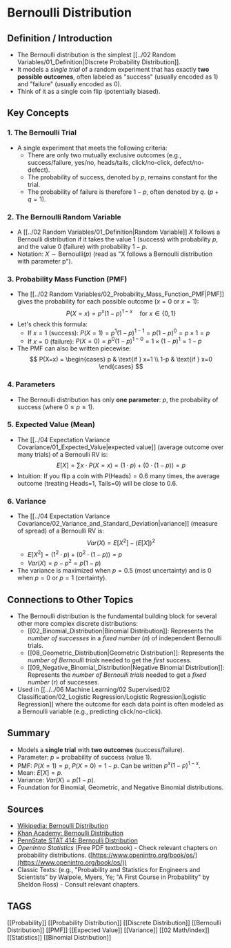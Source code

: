 # Bernoulli Distribution

## Definition / Introduction
*   The Bernoulli distribution is the simplest [[../02 Random Variables/01_Definition|Discrete Probability Distribution]].
*   It models a *single trial* of a random experiment that has exactly **two possible outcomes**, often labeled as "success" (usually encoded as 1) and "failure" (usually encoded as 0).
*   Think of it as a single coin flip (potentially biased).

## Key Concepts

### 1. The Bernoulli Trial
*   A single experiment that meets the following criteria:
    *   There are only two mutually exclusive outcomes (e.g., success/failure, yes/no, heads/tails, click/no-click, defect/no-defect).
    *   The probability of success, denoted by $p$, remains constant for the trial.
    *   The probability of failure is therefore $1 - p$, often denoted by $q$. ($p + q = 1$).

### 2. The Bernoulli Random Variable
*   A [[../02 Random Variables/01_Definition|Random Variable]] $X$ follows a Bernoulli distribution if it takes the value $1$ (success) with probability $p$, and the value $0$ (failure) with probability $1-p$.
*   Notation: $X \sim \text{Bernoulli}(p)$ (read as "X follows a Bernoulli distribution with parameter p").

### 3. Probability Mass Function (PMF)
*   The [[../02 Random Variables/02_Probability_Mass_Function_PMF|PMF]] gives the probability for each possible outcome ($x=0$ or $x=1$):
    $$ P(X=x) = p^x (1-p)^{1-x} \quad \text{for } x \in \{0, 1\} $$
*   Let's check this formula:
    *   If $x = 1$ (success): $P(X=1) = p^1 (1-p)^{1-1} = p (1-p)^0 = p \times 1 = p$
    *   If $x = 0$ (failure): $P(X=0) = p^0 (1-p)^{1-0} = 1 \times (1-p)^1 = 1-p$
*   The PMF can also be written piecewise:
    $$
    P(X=x) = \begin{cases} p & \text{if } x=1 \\ 1-p & \text{if } x=0 \end{cases}
    $$

### 4. Parameters
*   The Bernoulli distribution has only **one parameter**: $p$, the probability of success (where $0 \le p \le 1$).

### 5. Expected Value (Mean)
*   The [[../04 Expectation Variance Covariance/01_Expected_Value|expected value]] (average outcome over many trials) of a Bernoulli RV is:
    $$ E[X] = \sum x \cdot P(X=x) = (1 \cdot p) + (0 \cdot (1-p)) = p $$
*   Intuition: If you flip a coin with $P(\text{Heads})=0.6$ many times, the average outcome (treating Heads=1, Tails=0) will be close to 0.6.

### 6. Variance
*   The [[../04 Expectation Variance Covariance/02_Variance_and_Standard_Deviation|variance]] (measure of spread) of a Bernoulli RV is:
    $$ Var(X) = E[X^2] - (E[X])^2 $$
    *   $E[X^2] = (1^2 \cdot p) + (0^2 \cdot (1-p)) = p$
    *   $Var(X) = p - p^2 = p(1-p)$
*   The variance is maximized when $p = 0.5$ (most uncertainty) and is 0 when $p=0$ or $p=1$ (certainty).

## Connections to Other Topics
*   The Bernoulli distribution is the fundamental building block for several other more complex discrete distributions:
    *   [[02_Binomial_Distribution|Binomial Distribution]]: Represents the *number of successes* in a *fixed number* ($n$) of independent Bernoulli trials.
    *   [[08_Geometric_Distribution|Geometric Distribution]]: Represents the *number of Bernoulli trials* needed to get the *first* success.
    *   [[09_Negative_Binomial_Distribution|Negative Binomial Distribution]]: Represents the *number of Bernoulli trials* needed to get a *fixed number* ($r$) of successes.
*   Used in [[../../06 Machine Learning/02 Supervised/02 Classification/02_Logistic Regression/Logistic Regression|Logistic Regression]] where the outcome for each data point is often modeled as a Bernoulli variable (e.g., predicting click/no-click).

## Summary
*   Models a **single trial** with **two outcomes** (success/failure).
*   Parameter: $p$ = probability of success (value 1).
*   PMF: $P(X=1) = p$, $P(X=0) = 1-p$. Can be written $p^x(1-p)^{1-x}$.
*   Mean: $E[X] = p$.
*   Variance: $Var(X) = p(1-p)$.
*   Foundation for Binomial, Geometric, and Negative Binomial distributions.

## Sources
*   [Wikipedia: Bernoulli Distribution](https://en.wikipedia.org/wiki/Bernoulli_distribution)
*   [Khan Academy: Bernoulli Distribution](https://www.khanacademy.org/math/statistics-probability/random-variables-stats-library/bernoulli-distribution/v/bernoulli-distribution)
*   [PennState STAT 414: Bernoulli Distribution](https://online.stat.psu.edu/stat414/lesson/10/10.1)
*   *OpenIntro Statistics* (Free PDF textbook) - Check relevant chapters on probability distributions. ([https://www.openintro.org/book/os/](https://www.openintro.org/book/os/))
*   Classic Texts: (e.g., "Probability and Statistics for Engineers and Scientists" by Walpole, Myers, Ye; "A First Course in Probability" by Sheldon Ross) - Consult relevant chapters.

## TAGS
[[Probability]] [[Probability Distribution]] [[Discrete Distribution]] [[Bernoulli Distribution]] [[PMF]] [[Expected Value]] [[Variance]] [[02 Math/index]] [[Statistics]] [[Binomial Distribution]]